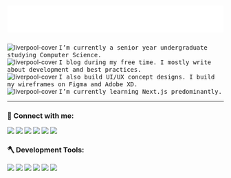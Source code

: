 [comment]: <> (<img  alt="liverpool-cover" width="100%" src="https://raw.githubusercontent.com/Boro23-wq/Boro23-wq/master/Dev.png" /> )
 
<h5 align="center">
  <img src="https://raw.githubusercontent.com/Boro23-wq/Boro23-wq/c647d4718bd1f0abfaafe177c19651e0c47b88a7/name.svg" alt="Sintu Boro" />
</h5>
  
[comment]: <> ( <h2 align="center"> Hey there, I'm <span style="font-family:Kanit; font-size:4em;">Boro</span> 👨‍💻 </h2> )

<p align="center">
  
<img  alt="liverpool-cover" width="10px" height=10px src="https://emojipedia-us.s3.dualstack.us-west-1.amazonaws.com/thumbs/320/au-kddi/190/white-heavy-check-mark_2705.png" /> <samp> I’m currently a senior year undergraduate studying Computer Science. </samp> <br/> 
<img  alt="liverpool-cover" width="10px" height=10px src="https://emojipedia-us.s3.dualstack.us-west-1.amazonaws.com/thumbs/320/au-kddi/190/white-heavy-check-mark_2705.png" /> <samp> I blog during my free time. I mostly write about development and best practices. </samp> <br/> 
<img  alt="liverpool-cover" width="10px" height=10px src="https://emojipedia-us.s3.dualstack.us-west-1.amazonaws.com/thumbs/320/au-kddi/190/white-heavy-check-mark_2705.png" /> <samp> I also build UI/UX concept designs. I build my wireframes on Figma and Adobe XD. </samp> </br>
<img  alt="liverpool-cover" width="10px" height=10px src="https://emojipedia-us.s3.dualstack.us-west-1.amazonaws.com/thumbs/320/au-kddi/190/white-heavy-check-mark_2705.png" /> <samp> I’m currently learning Next.js predominantly. </samp> <br/> 

</p>


---

### 🤝 Connect with me:

<p>
 <a href="https://sintu-boro.netlify.app/"><img src="https://img.shields.io/badge/portfolio-%beatport.svg?&style=for-the-badge&logo=polymer-project&logoColor=white" height=25></a>
  <a href="https://boro-ui-ux.webflow.io/"><img src="https://img.shields.io/badge/UI/UX-%beatport.svg?color=orange&style=for-the-badge&logo=udacity&logoColor=white" height=25></a> 
  <a href="https://boro-blogs.netlify.app/"><img src="https://img.shields.io/badge/Blog-%beatport.svg?color=purple&style=for-the-badge&logo=blogger&logoColor=white" height=25></a> 
  <a href="https://www.linkedin.com/in/sintu-boro-5a5aa415b/"><img src="https://img.shields.io/badge/linkedin-%230077B5.svg?&style=for-the-badge&logo=linkedin&logoColor=white" height=25></a> 
  <a href="https://www.instagram.com/middlechild.x/"><img src="https://img.shields.io/badge/instagram-%23E4405F.svg?&style=for-the-badge&logo=instagram&logoColor=white" height=25></a>
   <a href="https://sboro2899.medium.com/"><img src="https://img.shields.io/badge/medium-%230077B5.svg?color=black&style=for-the-badge&logo=medium&logoColor=white" height=25></a>
<p/>

### 🪓 Development Tools:

<p>
  <img><img src="https://img.shields.io/badge/javascript-%beatport.svg?color=yellow&style=for-the-badge&logo=javascript&logoColor=white" height=25></img>
  <img><img src="https://img.shields.io/badge/react-%beatport.svg?color=lightblue&style=for-the-badge&logo=react&logoColor=white" height=25></img>
  <img><img src="https://img.shields.io/badge/node-%beatport.svg?color=green&style=for-the-badge&logo=Node.js&logoColor=white" height=25></img>
  <img><img src="https://img.shields.io/badge/redux-%beatport.svg?color=darkviolet&style=for-the-badge&logo=redux&logoColor=white" height=25></img>
  <img><img src="https://img.shields.io/badge/graphql-%beatport.svg?color=red&style=for-the-badge&logo=graphql&logoColor=white" height=25></img>
  <img><img src="https://img.shields.io/badge/Next.js-%beatport.svg?color=black&style=for-the-badge&logo=Next.js&logoColor=white" height=25></img>
<p/>
<!--
**Boro23-wq/Boro23-wq** is a ✨ _special_ ✨ repository because its `README.md` (this file) appears on your GitHub profile.

[comment]: <> (<img><img src="https://img.shields.io/badge/git-%beatport.svg?color=black&style=for-the-badge&logo=github&logoColor=white" height=25></img>)
[comment]: <> (<img><img src="https://img.shields.io/badge/styled components-%beatport.svg?color=purple&style=for-the-badge&logo=styled-components&logoColor=white" height=25></img>)
